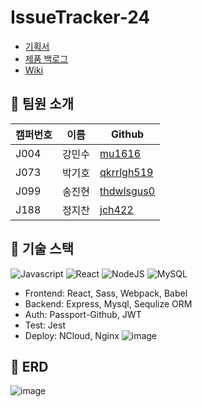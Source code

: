# IssueTracker-24
- [기획서](https://docs.google.com/presentation/d/1iA-tpumHl_TpR_yUwgYcnb_X8GbW6XvjZOTh2Ucvu0A/preview?pru=AAABdYa_uas*Fuku9RAcUdMBG7REzgBhIg&slide=id.g8582887c3d_0_0)
- [제품 백로그](https://docs.google.com/spreadsheets/d/1wukp65G0J8GofRCyOa-qqhg4Cei2ReM6sOE9rPNDIJc/edit#gid=503039929)
- [Wiki](https://github.com/boostcamp-2020/IssueTracker-24/wiki)

## :raised_hands: 팀원 소개
|캠퍼번호|이름|Github|
|------|---|---|
|J004|강민수|[mu1616](https://github.com/mu1616)|
|J073|박기호|[qkrrlgh519](https://github.com/qkrrlgh519)|
|J099|송진현|[thdwlsgus0](https://github.com/thdwlsgus0)|
|J188|정지찬|[jch422](https://github.com/jch422)|

## :book: 기술 스택
![Javascript](https://img.shields.io/badge/javascript-ES6+-yellow?logo=javascript)
![React](https://img.shields.io/badge/react-16.13-1cf?logo=react)
![NodeJS](https://img.shields.io/badge/node.js-v12.18.3-green?logo=node.js)
![MySQL](https://img.shields.io/badge/mysql-v5.7.32-blue?logo=mysql)

- Frontend: React, Sass, Webpack, Babel
- Backend: Express, Mysql, Sequlize ORM
- Auth: Passport-Github, JWT
- Test: Jest
- Deploy: NCloud, Nginx
![image](https://user-images.githubusercontent.com/38288479/97653804-f8704c80-1aa4-11eb-8854-292fd45852b1.png)


## :page_facing_up: ERD
![image](https://user-images.githubusercontent.com/38288479/97277282-a00a3680-187b-11eb-91c3-fcc242d0176d.png)
